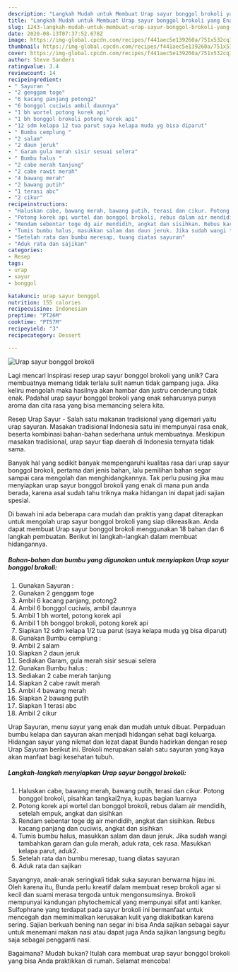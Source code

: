 ```yaml
---
description: "Langkah Mudah untuk Membuat Urap sayur bonggol brokoli yang Enak"
title: "Langkah Mudah untuk Membuat Urap sayur bonggol brokoli yang Enak"
slug: 1243-langkah-mudah-untuk-membuat-urap-sayur-bonggol-brokoli-yang-enak
date: 2020-08-13T07:37:52.678Z
image: https://img-global.cpcdn.com/recipes/f441aec5e139260a/751x532cq70/urap-sayur-bonggol-brokoli-foto-resep-utama.jpg
thumbnail: https://img-global.cpcdn.com/recipes/f441aec5e139260a/751x532cq70/urap-sayur-bonggol-brokoli-foto-resep-utama.jpg
cover: https://img-global.cpcdn.com/recipes/f441aec5e139260a/751x532cq70/urap-sayur-bonggol-brokoli-foto-resep-utama.jpg
author: Steve Sanders
ratingvalue: 3.4
reviewcount: 14
recipeingredient:
- " Sayuran "
- "2 genggam toge"
- "6 kacang panjang potong2"
- "6 bonggol cuciwis ambil daunnya"
- "1 bh wortel potong korek api"
- "1 bh bonggol brokoli potong korek api"
- "12 sdm kelapa 12 tua parut saya kelapa muda yg bisa diparut"
- " Bumbu cemplung "
- "2 salam"
- "2 daun jeruk"
- " Garam gula merah sisir sesuai selera"
- " Bumbu halus "
- "2 cabe merah tanjung"
- "2 cabe rawit merah"
- "4 bawang merah"
- "2 bawang putih"
- "1 terasi abc"
- "2 cikur"
recipeinstructions:
- "Haluskan cabe, bawang merah, bawang putih, terasi dan cikur. Potong bonggol brokoli, pisahkan tangkai2nya, kupas bagian luarnya"
- "Potong korek api wortel dan bonggol brokoli, rebus dalam air mendidih, setelah empuk, angkat dan sisihkan"
- "Rendam sebentar toge dg air mendidih, angkat dan sisihkan. Rebus kacang panjang dan cuciwis, angkat dan sisihkan"
- "Tumis bumbu halus, masukkan salam dan daun jeruk. Jika sudah wangi tambahkan garam dan gula merah, aduk rata, cek rasa. Masukkan kelapa parut, aduk2."
- "Setelah rata dan bumbu meresap, tuang diatas sayuran"
- "Aduk rata dan sajikan"
categories:
- Resep
tags:
- urap
- sayur
- bonggol

katakunci: urap sayur bonggol 
nutrition: 155 calories
recipecuisine: Indonesian
preptime: "PT26M"
cooktime: "PT57M"
recipeyield: "3"
recipecategory: Dessert

---
```



![Urap sayur bonggol brokoli](https://img-global.cpcdn.com/recipes/f441aec5e139260a/751x532cq70/urap-sayur-bonggol-brokoli-foto-resep-utama.jpg)

Lagi mencari inspirasi resep urap sayur bonggol brokoli yang unik? Cara membuatnya memang tidak terlalu sulit namun tidak gampang juga. Jika keliru mengolah maka hasilnya akan hambar dan justru cenderung tidak enak. Padahal urap sayur bonggol brokoli yang enak seharusnya punya aroma dan cita rasa yang bisa memancing selera kita.

Resep Urap Sayur - Salah satu makanan tradisional yang digemari yaitu urap sayuran. Masakan tradisional Indonesia satu ini mempunyai rasa enak, beserta kombinasi bahan-bahan sederhana untuk membuatnya. Meskipun masakan tradisional, urap sayur tiap daerah di Indonesia ternyata tidak sama.

Banyak hal yang sedikit banyak mempengaruhi kualitas rasa dari urap sayur bonggol brokoli, pertama dari jenis bahan, lalu pemilihan bahan segar sampai cara mengolah dan menghidangkannya. Tak perlu pusing jika mau menyiapkan urap sayur bonggol brokoli yang enak di mana pun anda berada, karena asal sudah tahu triknya maka hidangan ini dapat jadi sajian spesial.


Di bawah ini ada beberapa cara mudah dan praktis yang dapat diterapkan untuk mengolah urap sayur bonggol brokoli yang siap dikreasikan. Anda dapat membuat Urap sayur bonggol brokoli menggunakan 18 bahan dan 6 langkah pembuatan. Berikut ini langkah-langkah dalam membuat hidangannya.

<!--inarticleads1-->

##### Bahan-bahan dan bumbu yang digunakan untuk menyiapkan Urap sayur bonggol brokoli:

1. Gunakan  Sayuran :
1. Gunakan 2 genggam toge
1. Ambil 6 kacang panjang, potong2
1. Ambil 6 bonggol cuciwis, ambil daunnya
1. Ambil 1 bh wortel, potong korek api
1. Ambil 1 bh bonggol brokoli, potong korek api
1. Siapkan 12 sdm kelapa 1/2 tua parut (saya kelapa muda yg bisa diparut)
1. Gunakan  Bumbu cemplung :
1. Ambil 2 salam
1. Siapkan 2 daun jeruk
1. Sediakan  Garam, gula merah sisir sesuai selera
1. Gunakan  Bumbu halus :
1. Sediakan 2 cabe merah tanjung
1. Siapkan 2 cabe rawit merah
1. Ambil 4 bawang merah
1. Siapkan 2 bawang putih
1. Siapkan 1 terasi abc
1. Ambil 2 cikur


Urap Sayuran, menu sayur yang enak dan mudah untuk dibuat. Perpaduan bumbu kelapa dan sayuran akan menjadi hidangan sehat bagi keluarga. Hidangan sayur yang nikmat dan lezat dapat Bunda hadirkan dengan resep Urap Sayuran berikut ini. Brokoli merupakan salah satu sayuran yang kaya akan manfaat bagi kesehatan tubuh. 

<!--inarticleads2-->

##### Langkah-langkah menyiapkan Urap sayur bonggol brokoli:

1. Haluskan cabe, bawang merah, bawang putih, terasi dan cikur. Potong bonggol brokoli, pisahkan tangkai2nya, kupas bagian luarnya
1. Potong korek api wortel dan bonggol brokoli, rebus dalam air mendidih, setelah empuk, angkat dan sisihkan
1. Rendam sebentar toge dg air mendidih, angkat dan sisihkan. Rebus kacang panjang dan cuciwis, angkat dan sisihkan
1. Tumis bumbu halus, masukkan salam dan daun jeruk. Jika sudah wangi tambahkan garam dan gula merah, aduk rata, cek rasa. Masukkan kelapa parut, aduk2.
1. Setelah rata dan bumbu meresap, tuang diatas sayuran
1. Aduk rata dan sajikan


Sayangnya, anak-anak seringkali tidak suka sayuran berwarna hijau ini. Oleh karena itu, Bunda perlu kreatif dalam membuat resep brokoli agar si kecil dan suami merasa tergoda untuk mengonsumsinya. Brokoli mempunyai kandungan phytochemical yang mempunyai sifat anti kanker. Sulfophrane yang terdapat pada sayur brokoli ini bermanfaat untuk mencegah dan meminimalkan kerusakan kulit yang diakibatkan karena sering. Sajian berkuah bening nan segar ini bisa Anda sajikan sebagai sayur untuk menemani makan nasi atau dapat juga Anda sajikan langsung begitu saja sebagai pengganti nasi. 

Bagaimana? Mudah bukan? Itulah cara membuat urap sayur bonggol brokoli yang bisa Anda praktikkan di rumah. Selamat mencoba!
